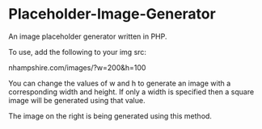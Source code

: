# Placeholder-Image-Generator

An image placeholder generator written in PHP.

To use, add the following to your img src:

nhampshire.com/images/?w=200&h=100

You can change the values of w and h to generate an image with a corresponding width and height.
If only a width is specified then a square image will be generated using that value.

The image on the right is being generated using this method.
